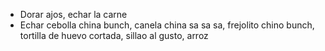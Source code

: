 * Dorar ajos, echar la carne
* Echar cebolla china bunch, canela china sa sa sa, frejolito chino bunch, tortilla de huevo cortada, sillao al gusto, arroz
